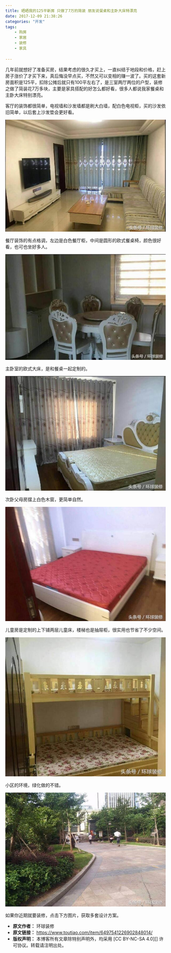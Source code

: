 ```yaml
---
title: 晒晒我的125平新房 只做了7万的简装 朋友说餐桌和主卧大床特漂亮
date: 2017-12-09 21:38:26
categories: "开发"
tags:
	- 购房
	- 家居
	- 装修
	- 家具

---
```


几年前就想好了准备买房，结果考虑的很久才买上，一直纠结于地段和价格，赶上房子涨价了才买下来，真后悔没早点买，不然又可以变相的赚一波了。买的这套新房面积是125平，扣除公摊后就只有100平左右了，是三室两厅两位的户型，装修之做了简装花7万多块，主要是家具搭配的好怎么都好看，很多人都说我家餐桌和主卧大床特别漂亮。

客厅的装饰都很简单，电视墙和沙发墙都是刷大白墙，配白色电视柜，买的沙发依旧简单，以后套上沙发垫会更好看。

![晒晒我的125平新房 只做了7万的简装 朋友说餐桌和主卧大床特漂亮][125_ _7_]

餐厅装饰的有点格调，左边是白色餐厅柜，中间是圆形的欧式餐桌椅，颜色很好看，也可也坐好多人。

![晒晒我的125平新房 只做了7万的简装 朋友说餐桌和主卧大床特漂亮][125_ _7_ 1]

主卧室的欧式大床，是和餐桌一起定制的。

![晒晒我的125平新房 只做了7万的简装 朋友说餐桌和主卧大床特漂亮][125_ _7_ 2]

次卧父母房摆上白色木窗，更简单自然。

![晒晒我的125平新房 只做了7万的简装 朋友说餐桌和主卧大床特漂亮][125_ _7_ 3]

儿童房是定制的上下铺两层儿童床，楼梯也是抽屉柜，很实用也节省了不少空间。

![晒晒我的125平新房 只做了7万的简装 朋友说餐桌和主卧大床特漂亮][125_ _7_ 4]

小区的环境，绿化做的不错。

![晒晒我的125平新房 只做了7万的简装 朋友说餐桌和主卧大床特漂亮][125_ _7_ 5]

如果你近期就要装修，点击下方图片，获取多套设计方案。


[125_ _7_]: static/resources/crawler/Y3EE-EIJ6-ZVIV.jpg
[125_ _7_ 1]: static/resources/crawler/VN2I-M2MZ-777Z.jpg
[125_ _7_ 2]: static/resources/crawler/VRRZ-UFIZ-JQ2A.jpg
[125_ _7_ 3]: static/resources/crawler/JJ6Z-AARU-EQYJ.jpg
[125_ _7_ 4]: static/resources/crawler/NBQB-AZMR-A22I.jpg
[125_ _7_ 5]: static/resources/crawler/6JEF-UV2I-YERY.jpg
 *  **原文作者：** 环球装修
 *  **原文链接：** https://www.toutiao.com/item/6497541226902848014/
 *  **版权声明：** 本博客所有文章除特别声明外，均采用 [CC BY-NC-SA 4.0][] 许可协议。转载请注明出处。
